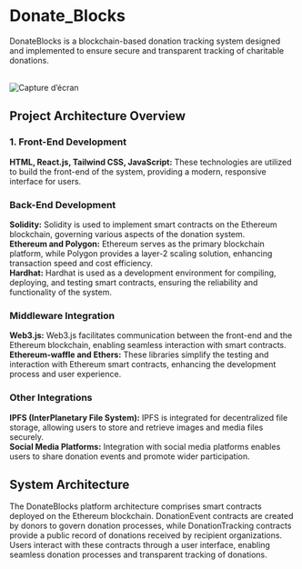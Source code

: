 # Donate_Blocks

DonateBlocks is a blockchain-based donation tracking system designed and implemented to ensure secure and transparent tracking of charitable donations. </br></br>

![Capture d’écran ](https://github.com/ChaimaaNairi/Donate_Blocks/assets/83820363/3ff49fbb-5b1d-4e77-9a3d-4defebfec86e)

<h2> Project Architecture Overview</h2>
<h3> 1. Front-End Development</h3>
<b>HTML, React.js, Tailwind CSS, JavaScript:</b> These technologies are utilized to build the front-end of the system, providing a modern, responsive interface for users.</br>

<h3>Back-End Development</h3>
<b>Solidity:</b>  Solidity is used to implement smart contracts on the Ethereum blockchain, governing various aspects of the donation system.</br>
<b>Ethereum and Polygon:</b>  Ethereum serves as the primary blockchain platform, while Polygon provides a layer-2 scaling solution, enhancing transaction speed and cost efficiency.</br>
<b>Hardhat:</b>  Hardhat is used as a development environment for compiling, deploying, and testing smart contracts, ensuring the reliability and functionality of the system.</br>

<h3>Middleware Integration</h3>
<b>Web3.js:</b> Web3.js facilitates communication between the front-end and the Ethereum blockchain, enabling seamless interaction with smart contracts.</br>
<b>Ethereum-waffle and Ethers:</b> These libraries simplify the testing and interaction with Ethereum smart contracts, enhancing the development process and user experience.</br>

<h3>Other Integrations</h3>
<b>IPFS (InterPlanetary File System):</b> IPFS is integrated for decentralized file storage, allowing users to store and retrieve images and media files securely.</br>
<b>Social Media Platforms:</b> Integration with social media platforms enables users to share donation events and promote wider participation.</br>


<h2>System Architecture</h2>
The DonateBlocks platform architecture comprises smart contracts deployed on the Ethereum blockchain. DonationEvent contracts are created by donors to govern donation processes, while DonationTracking contracts provide a public record of donations received by recipient organizations. Users interact with these contracts through a user interface, enabling seamless donation processes and transparent tracking of donations.</br>
